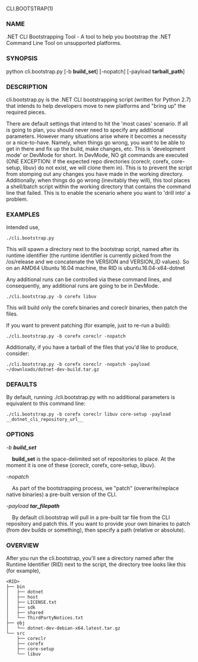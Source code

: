 CLI.BOOTSTRAP(1)
### NAME
.NET CLI Bootstrapping Tool - A tool to help you bootstrap the .NET Command Line Tool on unsupported platforms.

### SYNOPSIS
python cli.bootstrap.py [-b __build_set__] [-nopatch] [-payload __tarball_path__]

### DESCRIPTION  
cli.bootstrap.py is the .NET CLI bootstrapping script (written for Python 2.7) that intends to help developers move to new platforms and "bring up" the required pieces.

There are default settings that intend to hit the 'most cases' scenario. If all is going to plan, you should never need to specify any additional parameters. However
many situations arise where it becomes a necessity or a nice-to-have. Namely, when things go wrong, you want to be able to get in there and fix
up the build, make changes, etc. This is 'development mode' or DevMode for short. In DevMode, NO git commands are executed (ONE EXCEPTION: if the expected repo directories (coreclr, corefx, core-setup, libuv) do not exist, 
we will clone them in). This is to prevent the script from stomping out any changes you have made in the working directory. Additionally, when things do go wrong (inevitably they will), this tool places a shell/batch 
script within the working directory that contains the command line that failed. This is to enable the scenario where you want to 'drill into' a problem.

### EXAMPLES
Intended use,

```
./cli.bootstrap.py
```
This will spawn a directory next to the bootstrap script, named after its runtime identifier (the runtime identifier is currently picked from the /os/release and we concatenate the 
VERSION and VERSION_ID values). So on an AMD64 Ubuntu 16.04 machine, the RID is ubuntu.16.04-x64-dotnet 

Any additional runs can be controlled via these command lines, and consequently, any additional runs are going to be in DevMode.

```
./cli.bootstrap.py -b corefx libuv
```
This will build only the corefx binaries and coreclr binaries, then patch the files.

If you want to prevent patching (for example, just to re-run a build):

```
./cli.bootstrap.py -b corefx coreclr -nopatch
```

Additionally, if you have a tarball of the files that you'd like to produce, consider:

```
./cli.bootstrap.py -b corefx coreclr -nopatch -payload ~/downloads/dotnet-dev-build.tar.gz
```

### DEFAULTS

By default, running ./cli.bootstrap.py with no additional parameters is equivalent to this command line:
```
./cli.bootstrap.py -b corefx coreclr libuv core-setup -payload __dotnet_cli_repository_url__
```

### OPTIONS
*-b __build_set__*

&nbsp;&nbsp;&nbsp;&nbsp;__build_set__ is the space-delimited set of repositories to place. At the moment it is one of these {coreclr, corefx, core-setup, libuv}. 

*-nopatch*

&nbsp;&nbsp;&nbsp;&nbsp;As part of the bootstrapping process, we "patch" (overwrite/replace native binaries) a pre-built version of the CLI.

*-payload __tar_filepath__*

&nbsp;&nbsp;&nbsp;&nbsp;By default cli.bootstrap will pull in a pre-built tar file from the CLI repository and patch this. If you want to provide your own binaries to patch
    (from dev builds or something), then specify a path (relative or absolute).

### OVERVIEW
After you run the cli.bootstrap, you'll see a directory named after the Runtime Identifier (RID) next to the script, the directory tree looks like this (for example),

```
<RID>
├── bin
│   ├── dotnet
│   ├── host
│   ├── LICENSE.txt
│   ├── sdk
│   ├── shared
│   └── ThirdPartyNotices.txt
├── obj
│   └── dotnet-dev-debian-x64.latest.tar.gz
└── src
    ├── coreclr
    ├── corefx
    ├── core-setup
    └── libuv
```
